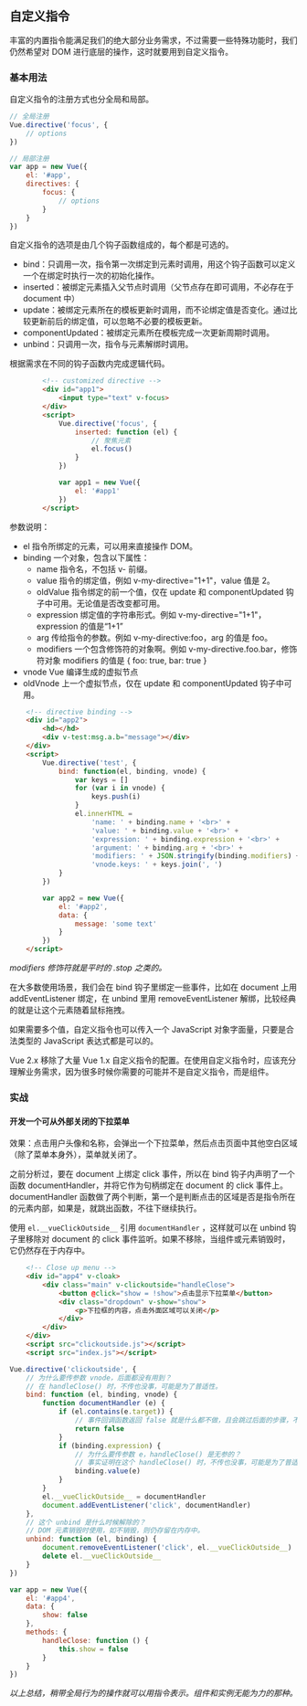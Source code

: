 ##  自定义指令

丰富的内置指令能满足我们的绝大部分业务需求，不过需要一些特殊功能时，我们仍然希望对 DOM 进行底层的操作，这时就要用到自定义指令。



###  基本用法

自定义指令的注册方式也分全局和局部。

```javascript
// 全局注册
Vue.directive('focus', {
    // options
})
```

```javascript
// 局部注册
var app = new Vue({
    el: '#app',
    directives: {
        focus: {
            // options
        }
    }
})
```

自定义指令的选项是由几个钩子函数组成的，每个都是可选的。

* bind：只调用一次，指令第一次绑定到元素时调用，用这个钩子函数可以定义一个在绑定时执行一次的初始化操作。
* inserted：被绑定元素插入父节点时调用（父节点存在即可调用，不必存在于 document 中）
* update：被绑定元素所在的模板更新时调用，而不论绑定值是否变化。通过比较更新前后的绑定值，可以忽略不必要的模板更新。
* componentUpdated：被绑定元素所在模板完成一次更新周期时调用。
* unbind：只调用一次，指令与元素解绑时调用。

根据需求在不同的钩子函数内完成逻辑代码。

```html
		<!-- customized directive -->
		<div id="app1">
			<input type="text" v-focus>
		</div>
		<script>
			Vue.directive('focus', {
				inserted: function (el) {
					// 聚焦元素
					el.focus()
				}
			})

			var app1 = new Vue({
				el: '#app1'
			})
		</script>
```

参数说明：

* el 指令所绑定的元素，可以用来直接操作 DOM。
* binding 一个对象，包含以下属性：
  * name 指令名，不包括 v- 前缀。
  * value  指令的绑定值，例如 v-my-directive="1+1"，value 值是 2。
  * oldValue 指令绑定的前一个值，仅在 update 和 componentUpdated 钩子中可用。无论值是否改变都可用。
  * expression 绑定值的字符串形式。例如 v-my-directive="1+1"，expression 的值是“1+1”
  * arg 传给指令的参数。例如 v-my-directive:foo，arg 的值是 foo。
  * modifiers 一个包含修饰符的对象啊。例如 v-my-directive.foo.bar，修饰符对象 modifiers 的值是 { foo: true, bar: true }
* vnode Vue 编译生成的虚拟节点
* oldVnode 上一个虚拟节点，仅在 update 和 componentUpdated 钩子中可用。 

```html
	<!-- directive binding -->
	<div id="app2">
		<hd></hd>
		<div v-test:msg.a.b="message"></div>
	</div>
	<script>
		Vue.directive('test', {
			bind: function(el, binding, vnode) {
				var keys = []
				for (var i in vnode) {
					keys.push(i)
				}
				el.innerHTML = 
					'name: ' + binding.name + '<br>' +
					'value: ' + binding.value + '<br>' +
					'expression: ' + binding.expression + '<br>' +
					'argument: ' + binding.arg + '<br>' +
					'modifiers: ' + JSON.stringify(binding.modifiers) + '<br>' +
					'vnode.keys: ' + keys.join(', ')
			}
		})

		var app2 = new Vue({
			el: '#app2',
			data: {
				message: 'some text'
			}
		})
	</script>
```
*modifiers 修饰符就是平时的 .stop 之类的。*

在大多数使用场景，我们会在 bind 钩子里绑定一些事件，比如在 document 上用 addEventListener 绑定，在 unbind 里用 removeEventListener 解绑，比较经典的就是让这个元素随着鼠标拖拽。

如果需要多个值，自定义指令也可以传入一个 JavaScript 对象字面量，只要是合法类型的 JavaScript 表达式都是可以的。

Vue 2.x 移除了大量 Vue 1.x 自定义指令的配置。在使用自定义指令时，应该充分理解业务需求，因为很多时候你需要的可能并不是自定义指令，而是组件。

###  实战

####  开发一个可从外部关闭的下拉菜单

效果：点击用户头像和名称，会弹出一个下拉菜单，然后点击页面中其他空白区域（除了菜单本身外），菜单就关闭了。

之前分析过，要在 document 上绑定 click 事件，所以在 bind 钩子内声明了一个函数 documentHandler，并将它作为句柄绑定在 document 的 click 事件上。documentHandler 函数做了两个判断，第一个是判断点击的区域是否是指令所在的元素内部，如果是，就跳出函数，不往下继续执行。

使用 `el.__vueClickOutside__` 引用 `documentHandler` ，这样就可以在 unbind 钩子里移除对 document 的 click 事件监听。如果不移除，当组件或元素销毁时，它仍然存在于内存中。

```html
	<!-- Close up menu -->
	<div id="app4" v-cloak>
		<div class="main" v-clickoutside="handleClose">
			<button @click="show = !show">点击显示下拉菜单</button>
			<div class="dropdown" v-show="show">
				<p>下拉框的内容，点击外面区域可以关闭</p>
			</div>
		</div>
	</div>
	<script src="clickoutside.js"></script>
	<script src="index.js"></script>
```
```javascript
Vue.directive('clickoutside', {
	// 为什么要传参数 vnode，后面都没有用到？
	// 在 handleClose() 时，不传也没事，可能是为了普适性。
	bind: function (el, binding, vnode) {
		function documentHandler (e) {
			if (el.contains(e.target)) {
				// 事件回调函数返回 false 就是什么都不做，且会跳过后面的步骤，不再隐藏。
				return false
			}
			if (binding.expression) {
				// 为什么要传参数 e，handleClose() 是无参的？
				// 事实证明在这个 handleClose() 时，不传也没事，可能是为了普适性。
				binding.value(e)
			}
		}
		el.__vueClickOutside__ = documentHandler
		document.addEventListener('click', documentHandler)
	},
	// 这个 unbind 是什么时候解除的？
	// DOM 元素销毁时使用，如不销毁，则仍存留在内存中。
	unbind: function (el, binding) {
		document.removeEventListener('click', el.__vueClickOutside__)
		delete el.__vueClickOutside__
	}
})
```

```javascript
var app = new Vue({
	el: '#app4',
	data: {
		show: false
	},
	methods: {
		handleClose: function () {
			this.show = false
		}
	}
})
```

*以上总结，稍带全局行为的操作就可以用指令表示。组件和实例无能为力的那种。*